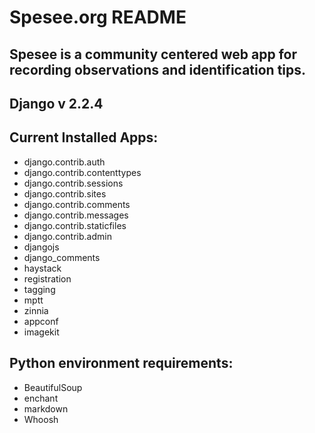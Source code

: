 # Spesee.org README

## Spesee is a community centered web app for recording observations and identification tips.

## Django v 2.2.4

## Current Installed Apps:
  - django.contrib.auth
  - django.contrib.contenttypes
  - django.contrib.sessions
  - django.contrib.sites
  - django.contrib.comments
  - django.contrib.messages
  - django.contrib.staticfiles
  - django.contrib.admin
  - djangojs
  - django_comments
  - haystack
  - registration
  - tagging
  - mptt
  - zinnia
  - appconf
  - imagekit

## Python environment requirements:
  - BeautifulSoup
  - enchant
  - markdown
  - Whoosh